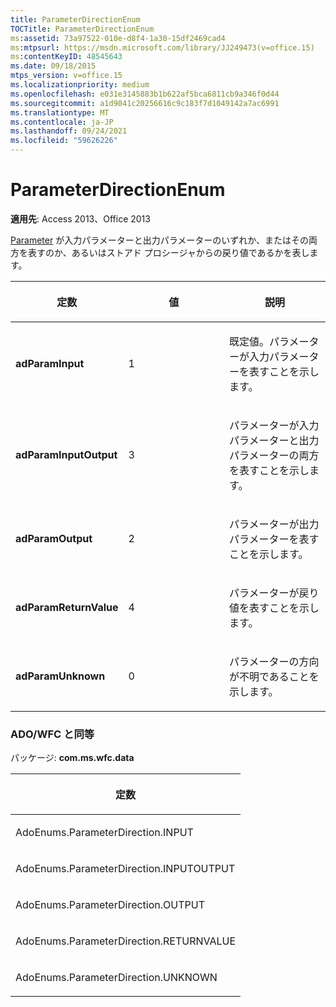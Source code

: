 ```yaml
---
title: ParameterDirectionEnum
TOCTitle: ParameterDirectionEnum
ms:assetid: 73a97522-010e-d8f4-1a30-15df2469cad4
ms:mtpsurl: https://msdn.microsoft.com/library/JJ249473(v=office.15)
ms:contentKeyID: 48545643
ms.date: 09/18/2015
mtps_version: v=office.15
ms.localizationpriority: medium
ms.openlocfilehash: e031e3145883b1b622af5bca6811cb9a346f0d44
ms.sourcegitcommit: a1d9041c20256616c9c183f7d1049142a7ac6991
ms.translationtype: MT
ms.contentlocale: ja-JP
ms.lasthandoff: 09/24/2021
ms.locfileid: "59626226"
---
```

# <a name="parameterdirectionenum"></a>ParameterDirectionEnum


**適用先**: Access 2013、Office 2013

[Parameter](parameter-object-ado.md) が入力パラメーターと出力パラメーターのいずれか、またはその両方を表すのか、あるいはストアド プロシージャからの戻り値であるかを表します。

<table>
<colgroup>
<col style="width: 33%" />
<col style="width: 33%" />
<col style="width: 33%" />
</colgroup>
<thead>
<tr class="header">
<th><p>定数</p></th>
<th><p>値</p></th>
<th><p>説明</p></th>
</tr>
</thead>
<tbody>
<tr class="odd">
<td><p><strong>adParamInput</strong></p></td>
<td><p>1</p></td>
<td><p>既定値。パラメーターが入力パラメーターを表すことを示します。</p></td>
</tr>
<tr class="even">
<td><p><strong>adParamInputOutput</strong></p></td>
<td><p>3</p></td>
<td><p>パラメーターが入力パラメーターと出力パラメーターの両方を表すことを示します。</p></td>
</tr>
<tr class="odd">
<td><p><strong>adParamOutput</strong></p></td>
<td><p>2</p></td>
<td><p>パラメーターが出力パラメーターを表すことを示します。</p></td>
</tr>
<tr class="even">
<td><p><strong>adParamReturnValue</strong></p></td>
<td><p>4 </p></td>
<td><p>パラメーターが戻り値を表すことを示します。</p></td>
</tr>
<tr class="odd">
<td><p><strong>adParamUnknown</strong></p></td>
<td><p>0</p></td>
<td><p>パラメーターの方向が不明であることを示します。</p></td>
</tr>
</tbody>
</table>


### <a name="adowfc-equivalent"></a>ADO/WFC と同等

パッケージ: **com.ms.wfc.data**

<table>
<colgroup>
<col style="width: 100%" />
</colgroup>
<thead>
<tr class="header">
<th><p>定数</p></th>
</tr>
</thead>
<tbody>
<tr class="odd">
<td><p>AdoEnums.ParameterDirection.INPUT</p></td>
</tr>
<tr class="even">
<td><p>AdoEnums.ParameterDirection.INPUTOUTPUT</p></td>
</tr>
<tr class="odd">
<td><p>AdoEnums.ParameterDirection.OUTPUT</p></td>
</tr>
<tr class="even">
<td><p>AdoEnums.ParameterDirection.RETURNVALUE</p></td>
</tr>
<tr class="odd">
<td><p>AdoEnums.ParameterDirection.UNKNOWN</p></td>
</tr>
</tbody>
</table>

